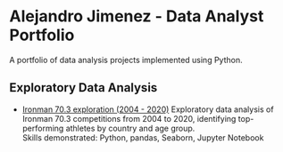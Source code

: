 # Alejandro Jimenez - Data Analyst Portfolio
A portfolio of data analysis projects implemented using Python.

## Exploratory Data Analysis

- [Ironman 70.3 exploration (2004 - 2020)](https://github.com/Alejandro2718/Data-Science-Portfolio/blob/main/half_ironman_data_analysis.ipynb) Exploratory data analysis of Ironman 70.3 competitions from 2004 to 2020, identifying top-performing athletes by country and age group.  
Skills demonstrated: Python, pandas, Seaborn, Jupyter Notebook

